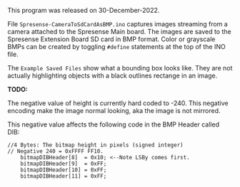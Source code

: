 This program was released on 30-December-2022.

File `Spresense-CameraToSdCardAsBMP.ino` captures images streaming from a camera attached to the Spresense Main board. The images are saved to the Spresense Extension Board SD card in BMP format. Color or grayscale BMPs can be created by toggling `#define` statements at the top of the INO file.

The `Example Saved Files` show what a bounding box looks like. They are not actually highlighting objects with a black outlines rectange in an image.

**TODO:**

The negative value of height is currently hard coded to -240. This negative encoding make the image normal looking, aka the image is not mirrored.

This negative value affects the following code in the BMP Header called DIB:
```
//4 Bytes: The bitmap height in pixels (signed integer)
// Negative 240 = 0xFFFF FF10.
    bitmapDIBHeader[8]  = 0x10;	<--Note LSBy comes first.
    bitmapDIBHeader[9]  = 0xFF;
    bitmapDIBHeader[10] = 0xFF;
    bitmapDIBHeader[11] = 0xFF;
```	
